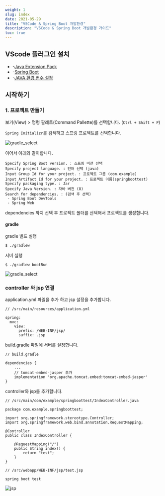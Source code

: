 ```yaml
---
weight: 1
slug: index
date: 2021-05-29
title: "VSCode & Spring Boot 개발환경"
description: "VSCode & Spring Boot 개발환경 가이드"
toc: true
---
```


## VScode 플러그인 설치

- -[Java Extension Pack](/docs/etc/etc/vscode/#java)
- -[Spring Boot](/docs/etc/etc/vscode/#spring-boot)
- -[JAVA 환경 변수 설정](/docs/infra/os/window/#java)


## 시작하기

### 1. 프로젝트 만들기

보기(View) > 명령 팔레트(Command Pallette)를 선택합니다. (`Ctrl + Shift + P`)

`Spring Initializr`를 검색하고 스프링 프로젝트를 선택합니다.

![gradle_select](/docs/back/java/vsbootsetting/gradle_select.png)

이어서 아래와 같이합니다.

```
Specify Spring Boot version. : 스프링 버전 선택
Specify project language. : 언어 선택 (java)
Input Group Id for your project. : 프로젝트 그룹 (com.example)
Input Artifact Id for your project. : 프로젝트 이름(springboottest)
Specify packaging type. : Jar
Specify Java Version. : 자바 버전 (8)
Search for dependencies. : (검색 후 선택)
 - Spring Boot DevTools
 - Spring Web
```
dependencies 까지 선택 후 프로젝트 폴더를 선택해서 프로젝트를 생성합니다.


#### gradle

gradle 빌드 실행
```
$ ./gradlew 
```

서버 실행
```
$ ./gradlew bootRun
```
![gradle_select](/docs/back/java/vsbootsetting/start.png)


### controller 와 jsp 연결

application.yml 파일을 추가 하고 jsp 설정을 추가합니다.
```
// /src/main/resources/application.yml

spring:
  mvc:
    view:
      prefix: /WEB-INF/jsp/
      suffix: .jsp
```

build.gradle 파일에 서버를 설정합니다.
```
// build.gradle

dependencies {
    ...
    // tomcat-embed-jasper 추가
	implementation 'org.apache.tomcat.embed:tomcat-embed-jasper'
}

```

controller와 jsp를 추가합니다.
```
// /src/main/com/example/springboottest/IndexController.java

package com.example.springboottest;

import org.springframework.stereotype.Controller;
import org.springframework.web.bind.annotation.RequestMapping;

@Controller
public class IndexController {

    @RequestMapping("/") 
    public String index() {
        return "test";
    }
}
```

```
// /src/webapp/WEB-INF/jsp/test.jsp

spring boot test
```
![jsp](/docs/back/java/vsbootsetting/jsp.png)